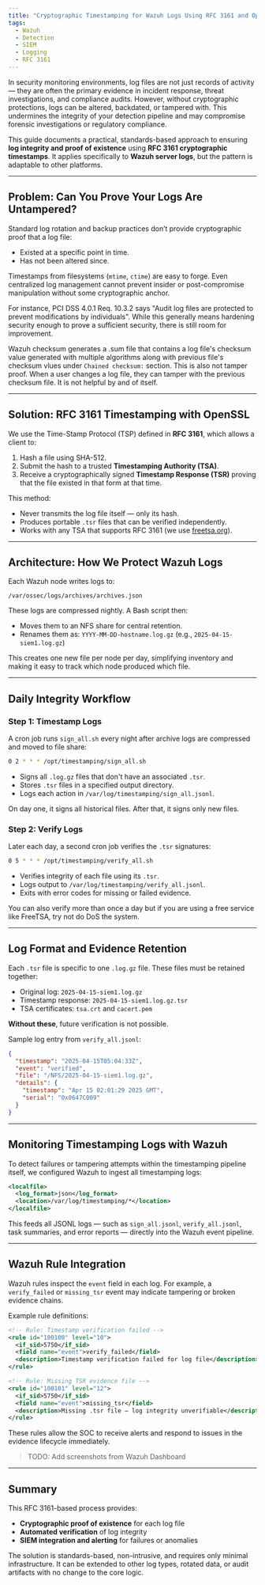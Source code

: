 ```yaml
---
title: "Cryptographic Timestamping for Wazuh Logs Using RFC 3161 and OpenSSL"
tags:
  - Wazuh
  - Detection
  - SIEM
  - Logging
  - RFC 3161
---
```


In security monitoring environments, log files are not just records of activity — they are often the primary evidence in incident response, threat investigations, and compliance audits. However, without cryptographic protections, logs can be altered, backdated, or tampered with. This undermines the integrity of your detection pipeline and may compromise forensic investigations or regulatory compliance.

This guide documents a practical, standards-based approach to ensuring **log integrity and proof of existence** using **RFC 3161 cryptographic timestamps**. It applies specifically to **Wazuh server logs**, but the pattern is adaptable to other platforms.

---

## Problem: Can You Prove Your Logs Are Untampered?

Standard log rotation and backup practices don’t provide cryptographic proof that a log file:

- Existed at a specific point in time.
- Has not been altered since.

Timestamps from filesystems (`mtime`, `ctime`) are easy to forge. Even centralized log management cannot prevent insider or post-compromise manipulation without some cryptographic anchor.

For instance, PCI DSS 4.0.1 Req. 10.3.2 says "Audit log files are protected to prevent modifications by individuals". While this generally means hardening security enough to prove a sufficient security, there is still room for improvement.

Wazuh checksum generates a .sum file that contains a log file's checksum value generated with multiple algorithms along with previous file's checksum vlues under `Chained checksum:` section. This is also not tamper proof. When a user changes a log file, they can tamper with the previous checksum file. It is not helpful by and of itself.

---

## Solution: RFC 3161 Timestamping with OpenSSL

We use the Time-Stamp Protocol (TSP) defined in **RFC 3161**, which allows a client to:

1. Hash a file using SHA-512.
2. Submit the hash to a trusted **Timestamping Authority (TSA)**.
3. Receive a cryptographically signed **Timestamp Response (TSR)** proving that the file existed in that form at that time.

This method:

- Never transmits the log file itself — only its hash.
- Produces portable `.tsr` files that can be verified independently.
- Works with any TSA that supports RFC 3161 (we use [freetsa.org](https://freetsa.org/)).

---

## Architecture: How We Protect Wazuh Logs

Each Wazuh node writes logs to:

```shell
/var/ossec/logs/archives/archives.json
```

These logs are compressed nightly. A Bash script then:

- Moves them to an NFS share for central retention.
- Renames them as: `YYYY-MM-DD-hostname.log.gz` (e.g., `2025-04-15-siem1.log.gz`)

This creates one new file per node per day, simplifying inventory and making it easy to track which node produced which file.

---

## Daily Integrity Workflow

### Step 1: Timestamp Logs

A cron job runs `sign_all.sh` every night after archive logs are compressed and moved to file share:

```bash
0 2 * * * /opt/timestamping/sign_all.sh
```

- Signs all `.log.gz` files that don't have an associated `.tsr`.
- Stores `.tsr` files in a specified output directory.
- Logs each action in `/var/log/timestamping/sign_all.jsonl`.

On day one, it signs all historical files. After that, it signs only new files.

### Step 2: Verify Logs

Later each day, a second cron job verifies the `.tsr` signatures:

```bash
0 5 * * * /opt/timestamping/verify_all.sh
```

- Verifies integrity of each file using its `.tsr`.
- Logs output to `/var/log/timestamping/verify_all.jsonl`.
- Exits with error codes for missing or failed evidence.

You can also verify more than once a day but if you are using a free service like FreeTSA, try not do DoS the system.

---

## Log Format and Evidence Retention

Each `.tsr` file is specific to one `.log.gz` file. These files must be retained together:

- Original log: `2025-04-15-siem1.log.gz`
- Timestamp response: `2025-04-15-siem1.log.gz.tsr`
- TSA certificates: `tsa.crt` and `cacert.pem`

**Without these**, future verification is not possible.

Sample log entry from `verify_all.jsonl`:

```json
{
  "timestamp": "2025-04-15T05:04:33Z",
  "event": "verified",
  "file": "/NFS/2025-04-15-siem1.log.gz",
  "details": {
    "timestamp": "Apr 15 02:01:29 2025 GMT",
    "serial": "0x0647C009"
  }
}
```

---

## Monitoring Timestamping Logs with Wazuh

To detect failures or tampering attempts within the timestamping pipeline itself, we configured Wazuh to ingest all timestamping logs:

```xml
<localfile>
  <log_format>json</log_format>
  <location>/var/log/timestamping/*</location>
</localfile>
```

This feeds all JSONL logs — such as `sign_all.jsonl`, `verify_all.jsonl`, task summaries, and error reports — directly into the Wazuh event pipeline.

---

## Wazuh Rule Integration

Wazuh rules inspect the `event` field in each log. For example, a `verify_failed` or `missing_tsr` event may indicate tampering or broken evidence chains.

Example rule definitions:

```xml
<!-- Rule: Timestamp verification failed -->
<rule id="100100" level="10">
  <if_sid>5750</if_sid>
  <field name="event">verify_failed</field>
  <description>Timestamp verification failed for log file</description>
</rule>

<!-- Rule: Missing TSR evidence file -->
<rule id="100101" level="12">
  <if_sid>5750</if_sid>
  <field name="event">missing_tsr</field>
  <description>Missing .tsr file — log integrity unverifiable</description>
</rule>
```

These rules allow the SOC to receive alerts and respond to issues in the evidence lifecycle immediately.

> TODO: Add screenshots from Wazuh Dashboard

---

## Summary

This RFC 3161-based process provides:

- **Cryptographic proof of existence** for each log file
- **Automated verification** of log integrity
- **SIEM integration and alerting** for failures or anomalies

The solution is standards-based, non-intrusive, and requires only minimal infrastructure. It can be extended to other log types, rotated data, or audit artifacts with no change to the core logic.
